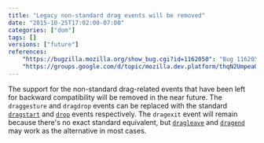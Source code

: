 ```yaml
---
title: "Legacy non-standard drag events will be removed"
date: "2015-10-25T17:02:00-07:00"
categories: ["dom"]
tags: []
versions: ["future"]
references:
    "https://bugzilla.mozilla.org/show_bug.cgi?id=1162050": "Bug 1162050 - Remove draggesture and dragdrop events"
    "https://groups.google.com/d/topic/mozilla.dev.platform/thqN2Umpea0/discussion": "Intent to remove: support for old drag events"
---
```

The support for the non-standard drag-related events that have been left for backward compatibility will be removed in the near future. The `draggesture` and `dragdrop` events can be replaced with the standard [`dragstart`](https://developer.mozilla.org/en-US/docs/Web/Events/dragstart) and [`drop`](https://developer.mozilla.org/en-US/docs/Web/Events/drop) events respectively. The `dragexit` event will remain because there's no exact standard equivalent, but [`dragleave`](https://developer.mozilla.org/en-US/docs/Web/Events/dragleave) and [`dragend`](https://developer.mozilla.org/en-US/docs/Web/Events/dragend) may work as the alternative in most cases.

